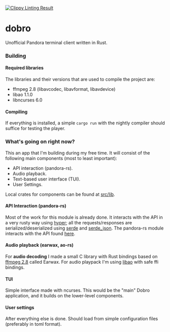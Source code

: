 [![Clippy Linting Result](https://clippy.bashy.io/github/danielrs/dobro/master/badge.svg)](https://clippy.bashy.io/github/danielrs/dobro/master/log)

# dobro
Unofficial Pandora terminal client written in Rust.

### Building

#### Required libraries

The libraries and their versions that are used to compile the project are:

* ffmpeg 2.8 (libavcodec, libavformat, libavdevice)
* libao 1.1.0
* libncurses 6.0

#### Compiling

If everything is installed, a simple `cargo run` with the nightly compiler should suffice for testing the player.

### What's going on right now?

This an app that I'm building during my free time. It will consist of the following main components (most to least important):

- API interaction (pandora-rs).
- Audio playback.
- Text-based user interface (TUI).
- User Settings.

Local crates for components can be found at [src/lib](https://github.com/DanielRS/dobro/tree/master/src/lib).

#### API Interaction (pandora-rs)
Most of the work for this module is already done. It interacts with the API in a very rusty way using [hyper][hyper]; all the requests/responses are serialized/deserialized using [serde][serde] and [serde_json][serde_json]. The pandora-rs module interacts with the API found [here](https://6xq.net/pandora-apidoc/json/).

#### Audio playback (earwax, ao-rs)
For **audio decoding** I made a small C library with Rust bindings based on [ffmpeg 2.8][ffmpeg] called Earwax. For audio playpack I'm using [libao][libao] with safe ffi bindings.

#### TUI
Simple interface made with ncurses. This would be the "main" Dobro application, and it builds on the lower-level components.

#### User settings
After everything else is done. Should load from simple configuration files (preferably in toml format).

[hyper]: https://github.com/hyperium/hyper
[serde]: https://github.com/serde-rs/serde
[serde_json]: https://github.com/serde-rs/json

[ffmpeg]: https://www.ffmpeg.org/
[libao]: https://www.xiph.org/ao/
